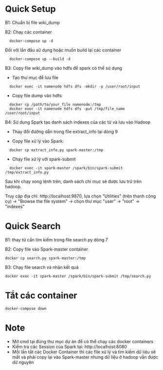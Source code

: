 # Quick Setup

B1: Chuẩn bị file wiki_dump

B2: Chạy các container

```
  docker-compose up -d
```

Đối với lần đầu sử dụng hoặc muốn build lại các container

```
  docker-compose up --build -d
```

B3: Copy file wiki_dump vào hdfs để spark có thể sử dụng

  - Tạo thư mục để lưu file

```
  docker exec -it namenode hdfs dfs -mkdir -p /user/root/input
```
  - Copy file dump vào hdfs:

```
  docker cp /path/to/your_file namenode:/tmp
  docker exec -it namenode hdfs dfs -put /tmp/file_name /user/root/input
```  

B4: Sử dụng Spark tạo danh sách indexes của các từ và lưu vào Hadoop
  - Thay đổi đường dẫn trong file extract_info tại dòng 9

  - Copy file xử lý vào Spark:

```
  docker cp extract_info.py spark-master:/tmp
```
  - Chạy file xử lý với spark-submit

```
  docker exec -it spark-master /spark/bin/spark-submit /tmp/extract_info.py
```
Sau khi chạy xong lệnh trên, danh sách chỉ mục sẽ được lưu trữ trên hadoop.

Truy cập địa chỉ: http://localhost:9870, lựa chọn "Utilities" (trên thanh công cụ) -> "Browse the file system" -> chọn thư mục "user" -> "root" -> "indexes"

# Quick Search

B1: thay từ cần tìm kiếm trong file search.py dòng 7

B2: Copy file vào Spark-master container

```
docker cp search.py spark-master:/tmp
```
B3: Chạy file search và nhận kết quả

```
docker exec -it spark-master /spark/bin/spark-submit /tmp/search.py
```

# Tắt các container
```
docker-compose down
```
# Note
- Mở cmd tại đúng thư mục dự án để có thể chạy các docker containers
- Kiểm tra các Session của Spark tại: http://localhost:8080
- Mỗi lần tắt các Docker Container thì các file xử lý và tìm kiếm dữ liệu sẽ mất và phải copy lại vào Spark-master nhưng dữ liệu ở hadoop vẫn được dữ nguyên